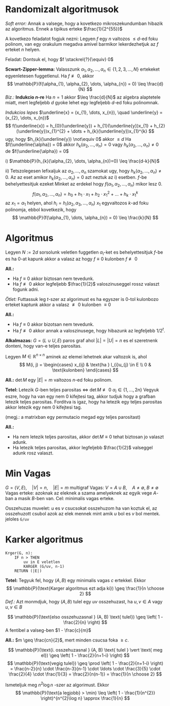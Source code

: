 # Randomizalt algoritmusok
*Soft error:* Annak a valsege, hogy a kovetkezo mikroszekundumban hibazik az algoritmus.
Ennek a tipikus erteke $\frac{1}{2^{55}}$

A kovetkezo feladatot fogjuk nezni:
Legyen $f$ egy $n$ valtozos $\leq d$-ed foku polinom, van egy orakulum megadva amivel barmikor lekerdezhetjuk az $f$ erteket $n$ helyen.

Feladat: Dontsuk el, hogy $f \stackrel{?}{\equiv} 0$

**Scwart-Zipper-lemma:** Valasszunk $\alpha_{1}, \alpha_{2}, \dots, \alpha_{n} \in \{ 1, 2, 3, \dots, N \}$ ertekeket egyenletesen fuggetlenul.
Ha $f \not\equiv 0$, akkor 
$$
\mathbb{P}(f(\alpha_{1}, \alpha_{2}, \dots, \alpha_{n}) = 0) \leq \frac{d}{N}
$$
*Biz.:*
**Indukcio $n$-re**
Ha $n=1$ akkor $\leq \frac{d}{N}$ az algebra alaptetele miatt, mert legfeljebb $d$ gyoke lehet egy legfeljebb $d$-ed foku polinomnak.

*Indukcios lepes*
$\underline{x} = (x_{1}, \dots, x_{n}), \quad \underline{y} = (x_{2}, \dots, x_{n})$
$$
f(\underline{x}) = h_{0}(\underline{y}) + h_{1}(\underline{y})x_{1} + h_{2}(\underline{y})x_{1}^{2} + \dots + h_{k}(\underline{y})x_{1}^{k}
$$
ugy, hogy $h_{k}(\underline{y}) \not\equiv 0$ akkor $\leq d$
Ha $f(\underline{\alpha}) = 0$ akkor 
$h_{k}(\alpha_{2}, \dots, \alpha_{n}) = 0$ vagy $h_{k}(\alpha_{2}, \dots, \alpha_{n}) \neq 0$ de $f(\underline{\alpha}) = 0$

i) $\mathbb{P}(h_{k}(\alpha_{2}, \dots, \alpha_{n})=0) \leq \frac{d-k}{N}$

ii) Tetszolegesen lefixaljuk az $\alpha_{2}, \dots, \alpha_{n}$ szamokat ugy, hogy $h_{k}(\alpha_{2}, \dots, \alpha_{n}) \neq 0$.
Az az eset amikor $h_{k}(\alpha_{2}, \dots, \alpha_{n}) = 0$ azt neztuk az i) esetben.
$f$-be behelyettesitjuk ezeket 
Minket az erdekel hogy $f(\alpha_{1}, \alpha_{2}, \dots, \alpha_{n})$ mikor lesz $0$.
$$
f(\alpha_{1}, \alpha_{2}, \dots, \alpha_{n}) = h_{0} + h_{1} \cdot x_{1} + h_{2} \cdot x_{1}^{2} + \dots + h_{k} \cdot x_{1}^{k}
$$
az $x_{1} = \alpha_{1}$ helyen, ahol $h_{i} = h_{i}(\alpha_{2}, \alpha_{3}, \dots, \alpha_{n})$
$x_{1}$ egyvaltozos $k$-ad foku polinomja, ebbol kovetkezik, hogy
$$
\mathbb{P}(f(\alpha_{1}, \dots, \alpha_{n}) = 0) \leq \frac{k}{N}
$$

# Algoritmus
Legyen $N := 2d$
sorsolunk veletlen fuggetlen $\alpha_{i}$-ket es behelyettesitjuk $f$-be es ha $0$-at kapunk akkor a valasz az hogy $f\equiv 0$ kulonben $f \not\equiv 0$

**All.:**
- Ha $f\equiv{0}$  akkor biztosan nem tevedunk.
- Ha $f \not\equiv 0$ akkor legfeljebb $\frac{1}{2}$  valoszinuseggel rossz valaszt fogunk adni.

*Ötlet:* Futtassuk leg $t$-szer az algorimust es ha egyszer is $0$-tol kulonbozo erteket kaptunk akkor a valasz $\not\equiv 0$ kulonben $\equiv 0$

**All.:** 
- Ha $f \equiv 0$ akkor bizotsan nem tevedunk.
- Ha $f \not\equiv 0$ akkor annak a valoszinusege, hogy hibazunk az legfeljebb $1/2^{t}$.


**Alkalmazas:**
$G = (L \cup U, E)$ paros graf ahol $\lvert L \rvert = \lvert U \rvert = n$ es el szeretnenk donteni, hogy van-e teljes parositas.

Legyen $M \in \mathbb{R}^{n \times n}$  aminek az elemei lehetnek akar valtozok is, ahol
$$
M(i, j) = \begin{cases}
x_{ij}  &  \text{ha } l_{i}u_{j} \in E \\
0  &  \text{kulonben}
\end{cases}
$$

**All.:** $\det M$ egy $\lvert E \rvert = m$ valtozos $n$-ed foku polinom.

**Tetel:** Letezik $G$-ben teljes parositas $\iff$ $\det M \not\equiv 0$ 
$\alpha_{i} \in \{ 1, \dots, 2n \}$ 
Vegyuk eszre, hogy ha van egy nem $0$ kifejtesi tag, akkor tudjuk hogy a grafban letezik teljes parositas.
Forditva is igaz, hogy ha letezik egy teljes parositas akkor letezik egy nem $0$  kifejtesi tag.

(megj.: a matrixban egy permutacio megad egy teljes parositast)

**All.:**
- Ha nem letezik teljes parositas, akkor $\det M \equiv 0$ tehat biztosan jo valaszt adunk.
- Ha letezik teljes parositas, akkor legfeljebb $\frac{1}{2}$ valseggel adunk rosz valaszt.


# Min Vagas
$G = (V, E), \quad \lvert V \rvert = n, \quad \lvert E \rvert = m$   multigraf
Vagas: $V = A \cup B, \quad A \neq \emptyset, \; B\neq \emptyset$
Vagas erteke: azoknak az eleknek a szama amelyeknek az egyik vege $A$-ban a masik $B$-ben van.
Cel: minimalis vagas erteke.

Osszehuzas muvelet: $u$ es $v$ csucsokat osszehuzom ha van koztuk el, az osszehuzott csubol azok az elek mennek mint amik $u$ bol es $v$ bol mentek.
jeloles `G/uv`

# Karker algoritmus
```
Krger(G, n):
	IF n > THEN
		uv in E veletlen
		KARGER (G/uv, n-1)
	RETURN (|E|)
```

**Tetel:** Tegyuk fel, hogy $(A, B)$ egy minimalis vagas $c$ ertekkel. Ekkor
$$
\mathbb{P}(\text{Karger algoritmus ezt adja ki}) \geq \frac{1}{n \choose 2}
$$
*Def.:* Azt monmdjuk, hogy $(A, B)$ tulel egy $uv$ osszehuzast, ha $u, v \in A$ vagy $u, v \in B$

$$
\mathbb{P}(\text{elso osszehuzasnal } (A, B) \text{ tulel}) \geq \left( 1 - \frac{2}{n} \right)
$$
A fentibel a valseg-ben $1 - \frac{c}{m}$

**All.:** $m \geq \frac{cn}{2}$, mert minden csucsa foka $\geq c$.

$$
\mathbb{P}(\text{i. osszehuzasnal } (A, B) \text{ tulel } \vert \text{ meg el}) \geq \left( 1 - \frac{2}{n+1-i} \right)
$$
$$
\mathbb{P}(\text{vegig tulel}) \geq \prod \left( 1 - \frac{2}{n+1-i} \right) = \frac{n-2}{n} \cdot \frac{n-3}{n-1} \cdot \ldots \cdot \frac{3}{5} \cdot \frac{2}{4} \cdot \frac{1}{3} = \frac{2}{n(n-1)} = \frac{1}{n \choose 2}
$$


Ismeteljuk meg $n^{2} \log n$ -szer az algorimust. Ekkor
$$
\mathbb{P}(\text{a legjobb} > \min) \leq \left( 1 - \frac{1}{n^{2}} \right)^{n^{2}\log n} \approx \frac{1}{n}
$$



